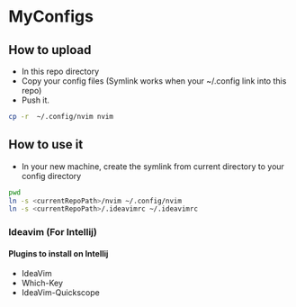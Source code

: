 # MyConfigs

## How to upload

- In this repo directory
- Copy your config files (Symlink works when your ~/.config link into this repo)
- Push it.

```bash
cp -r  ~/.config/nvim nvim
```

## How to use it

- In your new machine, create the symlink from current directory to your config directory

```bash
pwd
ln -s <currentRepoPath>/nvim ~/.config/nvim
ln -s <currentRepoPath>/.ideavimrc ~/.ideavimrc
```

### Ideavim (For Intellij)

#### Plugins to install on Intellij

- IdeaVim
- Which-Key
- IdeaVim-Quickscope
